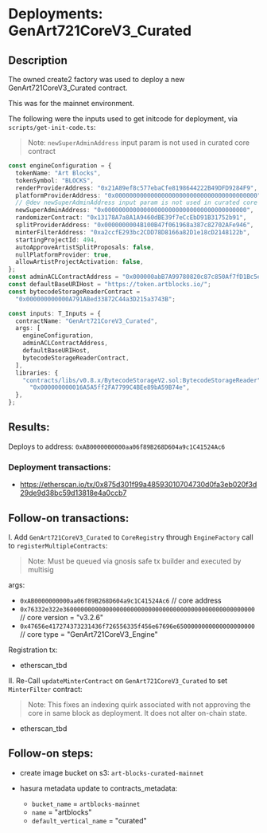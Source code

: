 # Deployments: GenArt721CoreV3_Curated

## Description

The owned create2 factory was used to deploy a new GenArt721CoreV3_Curated contract.

This was for the mainnet environment.

The following were the inputs used to get initcode for deployment, via `scripts/get-init-code.ts`:

> Note: `newSuperAdminAddress` input param is not used in curated core contract

```typescript
const engineConfiguration = {
  tokenName: "Art Blocks",
  tokenSymbol: "BLOCKS",
  renderProviderAddress: "0x21A89ef8c577ebaCfe8198644222B49DFD9284F9",
  platformProviderAddress: "0x0000000000000000000000000000000000000000",
  // @dev newSuperAdminAddress input param is not used in curated core contract
  newSuperAdminAddress: "0x0000000000000000000000000000000000000000",
  randomizerContract: "0x13178A7a8A1A9460dBE39f7eCcEbD91B31752b91",
  splitProviderAddress: "0x0000000004B100B47f061968a387c82702AFe946",
  minterFilterAddress: "0xa2ccfE293bc2CDD78D8166a82D1e18cD2148122b",
  startingProjectId: 494,
  autoApproveArtistSplitProposals: false,
  nullPlatformProvider: true,
  allowArtistProjectActivation: false,
};
const adminACLContractAddress = "0x000000abB7A99780820c87c850Af7fD1Bc5e6788";
const defaultBaseURIHost = "https://token.artblocks.io/";
const bytecodeStorageReaderContract =
  "0x000000000000A791ABed33872C44a3D215a3743B";

const inputs: T_Inputs = {
  contractName: "GenArt721CoreV3_Curated",
  args: [
    engineConfiguration,
    adminACLContractAddress,
    defaultBaseURIHost,
    bytecodeStorageReaderContract,
  ],
  libraries: {
    "contracts/libs/v0.8.x/BytecodeStorageV2.sol:BytecodeStorageReader":
      "0x000000000016A5A5ff2FA7799C4BEe89bA59B74e",
  },
};
```

## Results:

Deploys to address: `0xAB0000000000aa06f89B268D604a9c1C41524Ac6`

### Deployment transactions:

- https://etherscan.io/tx/0x875d301f99a48593010704730d0fa3eb020f3d29de9d38bc59d13818e4a0ccb7

## Follow-on transactions:

I. Add `GenArt721CoreV3_Curated` to `CoreRegistry` through `EngineFactory` call to `registerMultipleContracts`:

> Note: Must be queued via gnosis safe tx builder and executed by multisig

args:

- `0xAB0000000000aa06f89B268D604a9c1C41524Ac6` // core address
- `0x76332e322e360000000000000000000000000000000000000000000000000000` // core version = "v3.2.6"
- `0x47656e417274373231436f726556335f456e67696e6500000000000000000000` // core type = "GenArt721CoreV3_Engine"

Registration tx:

- etherscan_tbd

II. Re-Call `updateMinterContract` on `GenArt721CoreV3_Curated` to set `MinterFilter` contract:

> Note: This fixes an indexing quirk associated with not approving the core in same block as deployment. It does not alter on-chain state.

- etherscan_tbd

## Follow-on steps:

- create image bucket on s3: `art-blocks-curated-mainnet`

- hasura metadata update to contracts_metadata:
  - `bucket_name` = `artblocks-mainnet`
  - `name` = "artblocks"
  - `default_vertical_name` = "curated"
